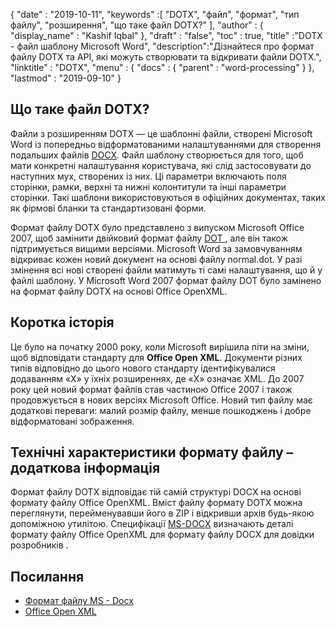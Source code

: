 {
  "date" : "2019-10-11",
  "keywords" :[ "DOTX", "файл", "формат", "тип файлу", "розширення", "що таке файл DOTX?" ],
  "author" : {
    "display_name" : "Kashif Iqbal"
},
  "draft" : "false",
  "toc" : true,
  "title" :"DOTX - файл шаблону Microsoft Word",
  "description":"Дізнайтеся про формат файлу DOTX та API, які можуть створювати та відкривати файли DOTX.",
  "linktitle" : "DOTX",
  "menu" : {
    "docs" : {
      "parent" : "word-processing"
}
},
  "lastmod" : "2019-09-10"
}

## Що таке файл DOTX?

Файли з розширенням DOTX — це шаблонні файли, створені Microsoft Word із попередньо відформатованими налаштуваннями для створення подальших файлів [DOCX](/uk/word-processing/docx/). Файл шаблону створюється для того, щоб мати конкретні налаштування користувача, які слід застосовувати до наступних мух, створених із них. Ці параметри включають поля сторінки, рамки, верхні та нижні колонтитули та інші параметри сторінки. Такі шаблони використовуються в офіційних документах, таких як фірмові бланки та стандартизовані форми.

Формат файлу DOTX було представлено з випуском Microsoft Office 2007, щоб замінити двійковий формат файлу [DOT ](/uk/word-processing/dot/), але він також підтримується вищими версіями. Microsoft Word за замовчуванням відкриває кожен новий документ на основі файлу normal.dot. У разі змінення всі нові створені файли матимуть ті самі налаштування, що й у файлі шаблону. У Microsoft Word 2007 формат файлу DOT було замінено на формат файлу DOTX на основі Office OpenXML.

## Коротка історія ##

Це було на початку 2000 року, коли Microsoft вирішила піти на зміни, щоб відповідати стандарту для **Office Open XML**. Документи різних типів відповідно до цього нового стандарту ідентифікувалися додаванням «X» у їхніх розширеннях, де «X» означає XML. До 2007 року цей новий формат файлів став частиною Office 2007 і також продовжується в нових версіях Microsoft Office. Новий тип файлу має додаткові переваги: малий розмір файлу, менше пошкоджень і добре відформатовані зображення.

## Технічні характеристики формату файлу – додаткова інформація

Формат файлу DOTX відповідає тій самій структурі DOCX на основі формату файлу Office OpenXML. Вміст файлу формату DOTX можна переглянути, перейменувавши його в ZIP і відкривши архів будь-якою допоміжною утилітою. Специфікації [MS-DOCX](https://msdn.microsoft.com/en-us/library/dd773189(v#office.12).aspx) визначають деталі формату файлу Office OpenXML для формату файлу DOCX для довідки розробників .

## Посилання ##

* [Формат файлу MS - Docx](https://msdn.microsoft.com/en-us/library/dd773189(v#office.12).aspx)
* [Office Open XML](http://officeopenxml.com/)

